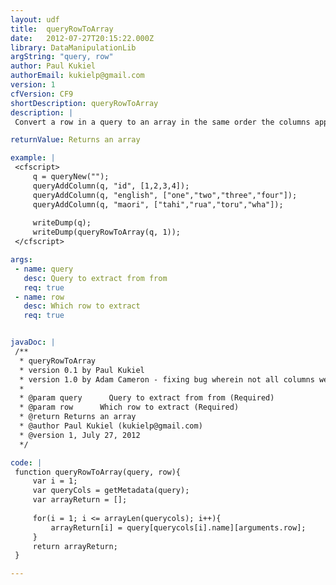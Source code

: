 ```yaml
---
layout: udf
title:  queryRowToArray
date:   2012-07-27T20:15:22.000Z
library: DataManipulationLib
argString: "query, row"
author: Paul Kukiel
authorEmail: kukielp@gmail.com
version: 1
cfVersion: CF9
shortDescription: queryRowToArray
description: |
 Convert a row in a query to an array in the same order the columns appear in the query.

returnValue: Returns an array

example: |
 <cfscript>
     q = queryNew("");
     queryAddColumn(q, "id", [1,2,3,4]);
     queryAddColumn(q, "english", ["one","two","three","four"]);
     queryAddColumn(q, "maori", ["tahi","rua","toru","wha"]);
 
     writeDump(q);    
     writeDump(queryRowToArray(q, 1));
 </cfscript>

args:
 - name: query
   desc: Query to extract from from
   req: true
 - name: row
   desc: Which row to extract
   req: true


javaDoc: |
 /**
  * queryRowToArray
  * version 0.1 by Paul Kukiel
  * version 1.0 by Adam Cameron - fixing bug wherein not all columns were returned, plus factoring out unsupported query method usage in favour of native CFML getMetadata() function call to get query columns
  * 
  * @param query      Query to extract from from (Required)
  * @param row      Which row to extract (Required)
  * @return Returns an array 
  * @author Paul Kukiel (kukielp@gmail.com) 
  * @version 1, July 27, 2012 
  */

code: |
 function queryRowToArray(query, row){
     var i = 1;
     var queryCols = getMetadata(query);
     var arrayReturn = [];
 
     for(i = 1; i <= arrayLen(querycols); i++){
         arrayReturn[i] = query[querycols[i].name][arguments.row];
     }
     return arrayReturn;
 }

---
```


